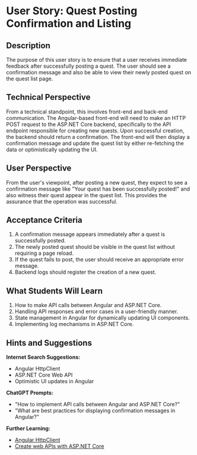 # User Story: Quest Posting Confirmation and Listing

## Description

The purpose of this user story is to ensure that a user receives immediate feedback after successfully posting a quest. The user should see a confirmation message and also be able to view their newly posted quest on the quest list page.

## Technical Perspective

From a technical standpoint, this involves front-end and back-end communication. The Angular-based front-end will need to make an HTTP POST request to the ASP.NET Core backend, specifically to the API endpoint responsible for creating new quests. Upon successful creation, the backend should return a confirmation. The front-end will then display a confirmation message and update the quest list by either re-fetching the data or optimistically updating the UI.

## User Perspective

From the user's viewpoint, after posting a new quest, they expect to see a confirmation message like "Your quest has been successfully posted!" and also witness their quest appear in the quest list. This provides the assurance that the operation was successful.

## Acceptance Criteria

1. A confirmation message appears immediately after a quest is successfully posted.
2. The newly posted quest should be visible in the quest list without requiring a page reload.
3. If the quest fails to post, the user should receive an appropriate error message.
4. Backend logs should register the creation of a new quest.

## What Students Will Learn

1. How to make API calls between Angular and ASP.NET Core.
2. Handling API responses and error cases in a user-friendly manner.
3. State management in Angular for dynamically updating UI components.
4. Implementing log mechanisms in ASP.NET Core.

## Hints and Suggestions

**Internet Search Suggestions:**

- Angular HttpClient
- ASP.NET Core Web API
- Optimistic UI updates in Angular

**ChatGPT Prompts:**

- "How to implement API calls between Angular and ASP.NET Core?"
- "What are best practices for displaying confirmation messages in Angular?"
  
**Further Learning:**

- [Angular HttpClient](https://angular.io/guide/http)
- [Create web APIs with ASP.NET Core](https://docs.microsoft.com/en-us/aspnet/core/web-api/?view=aspnetcore-5.0)
